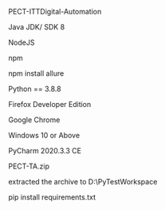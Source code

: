 PECT-ITTDigital-Automation

Java JDK/ SDK 8

NodeJS

npm

npm install allure

Python == 3.8.8

Firefox Developer Edition

Google Chrome

Windows 10 or Above

PyCharm 2020.3.3 CE

PECT-TA.zip

extracted the archive to D:\PyTestWorkspace

pip install requirements.txt


